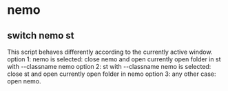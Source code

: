 # nemo

## switch nemo st
This script behaves differently according to the currently active window.
option 1: nemo is selected: close nemo and open currently open folder in st with --classname nemo
option 2: st with --classname nemo is selected: close st and open currently open folder in nemo
option 3: any other case: open nemo.

